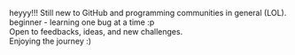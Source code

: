 
heyyy!!! 
Still new to GitHub and programming communities in general (LOL).  
beginner - learning one bug at a time :p  
Open to feedbacks, ideas, and new challenges.   
Enjoying the journey :)  
